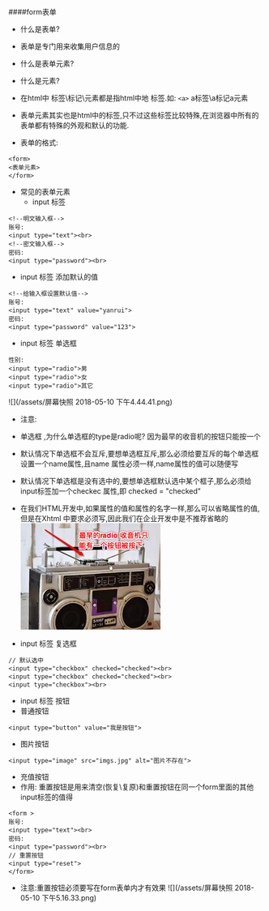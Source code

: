 ####form表单
- 什么是表单?
- 表单是专门用来收集用户信息的
- 什么是表单元素?
- 什么是元素?
- 在html中 标签\标记\元素都是指html中地 标签.如: `<a>` a标签\a标记a元素
- 表单元素其实也是html中的标签,只不过这些标签比较特殊,在浏览器中所有的表单都有特殊的外观和默认的功能.

- 表单的格式:
```
<form>
<表单元素>
</form>
```
- 常见的表单元素
    - input 标签
```
<!--明文输入框-->
账号:
<input type="text"><br>
<!--密文输入框-->
密码:
<input type="password"><br>

```
- input 标签 添加默认的值
```
<!--给输入框设置默认值-->
账号:
<input type="text" value="yanrui">
密码:
<input type="password" value="123">
```
- input 标签 单选框
```
性别:
<input type="radio">男
<input type="radio">女
<input type="radio">其它
```
![](/assets/屏幕快照 2018-05-10 下午4.44.41.png)
- 注意:
- 单选框 ,为什么单选框的type是radio呢? 因为最早的收音机的按钮只能按一个
- 默认情况下单选框不会互斥,要想单选框互斥,那么必须给要互斥的每个单选框设置一个name属性,且name 属性必须一样,name属性的值可以随便写
- 默认情况下单选框是没有选中的,要想单选框默认选中某个框子,那么必须给input标签加一个checkec 属性,即 checked = "checked"
- 在我们HTML开发中,如果属性的值和属性的名字一样,那么可以省略属性的值,但是在Xhtml 中要求必须写,因此我们在企业开发中是不推荐省略的
&emsp;![](/assets/Snip20180510_1.png)

- input 标签 复选框
```
// 默认选中
<input type="checkbox" checked="checked"><br>
<input type="checkbox" checked="checked"><br>
<input type="checkbox"><br>
```
- input 标签 按钮
- 普通按钮
```
<input type="button" value="我是按钮">
```
- 图片按钮
```
<input type="image" src="imgs.jpg" alt="图片不存在">
```
- 充值按钮
- 作用: 重置按钮是用来清空(恢复\复原)和重置按钮在同一个form里面的其他input标签的值得
```
<form >
账号:
<input type="text"><br>
密码:
<input type="password"><br>
// 重置按钮
<input type="reset">
</form>
```
- 注意:重置按钮必须要写在form表单内才有效果
![](/assets/屏幕快照 2018-05-10 下午5.16.33.png)


